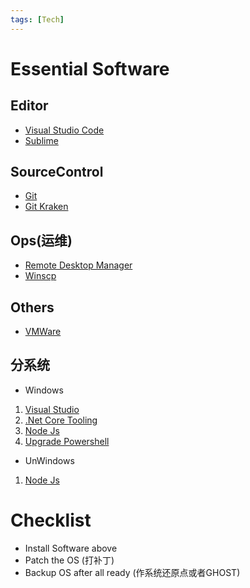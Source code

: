 ```yaml
---
tags: [Tech]
---
```


# Essential Software  

## Editor  
* [Visual Studio Code](http://code.visualstudio.com/)  
* [Sublime](https://www.sublimetext.com/)

## SourceControl  
* [Git](https://git-scm.com/)
* [Git Kraken](https://www.gitkraken.com/)

## Ops(运维)  
* [Remote Desktop Manager](http://remotedesktopmanager.com/)  
* [Winscp](https://winscp.net/)

## Others  
* [VMWare](http://www.vmware.com/)

## 分系统
* Windows
 1. [Visual Studio](https://www.microsoft.com/net/core#windows)
 2. [.Net Core Tooling](https://www.microsoft.com/net/download)
 3. [Node Js](https://nodejs.org/)
 4. [Upgrade Powershell](https://msdn.microsoft.com/en-us/powershell/wmf/readme)
* UnWindows
 1. [Node Js](https://nodejs.org/) 

# Checklist    
* Install Software above
* Patch the OS (打补丁)
* Backup OS after all ready (作系统还原点或者GHOST)